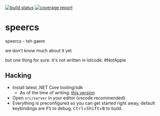 [![build status](https://gitlab.com/CookieEaters/speercs/badges/master/build.svg)](https://gitlab.com/CookieEaters/speercs/commits/master) [![coverage 
report](https://gitlab.com/CookieEaters/speercs/badges/master/coverage.svg)](https://gitlab.com/CookieEaters/speercs/commits/master)

# speercs

speercs - teh gaem

we don't know much about it yet

but one thing for sure: it's not written in lolcode. #NotApple

## Hacking

- Install latest .NET Core tooling/sdk
  - As of the time of writing: [this version](https://github.com/dotnet/core/blob/master/release-notes/download-archives/1.1.1-download.md)
- Open `src/server` in your editor (vscode recommended)
- Everything is preconfigured so you can get started right away, default keybindings are <kbd>F5</kbd> to debug, <kbd>Ctrl</kbd>+<kbd>Shift</kbd>+<kbd>B</kbd> to build.
